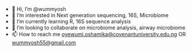 - 👋 Hi, I’m @wummyosh
- 👀 I’m interested in Next generation sequencing, 16S, Microbiome
- 🌱 I’m currently learning R, 16S sequence analysis
- 💞️ I’m looking to collaborate on microbiome analysis, airway microbiome
- 📫 How to reach me oyewumi.oshamika@covenantuniversity.edu.ng OR wummyosh55@gmail.com

<!---
wummyosh/wummyosh is a ✨ special ✨ repository because its `README.md` (this file) appears on your GitHub profile.
You can click the Preview link to take a look at your changes.
--->
